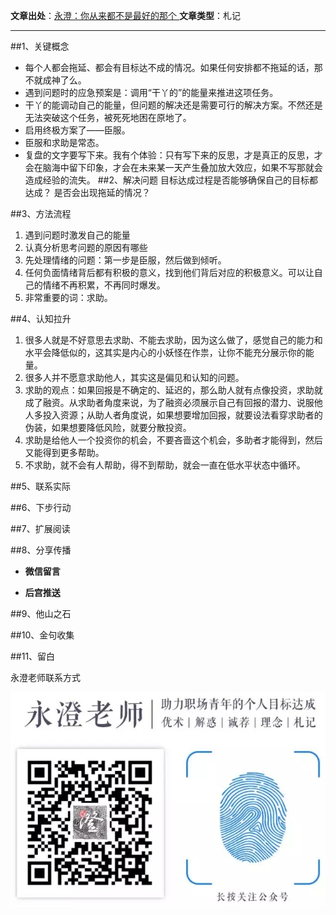 

**文章出处**：[永澄：你从来都不是最好的那个 ](https://mp.weixin.qq.com/s/wSiYo371oNa7GnPaVLIxVA)
**文章类型**：札记

------------------------------------

##1、关键概念
- 每个人都会拖延、都会有目标达不成的情况。如果任何安排都不拖延的话，那不就成神了么。
- 遇到问题时的应急预案是：调用“干丫的”的能量来推进这项任务。
- 干丫的能调动自己的能量，但问题的解决还是需要可行的解决方案。不然还是无法突破这个任务，被死死地困在原地了。
- 启用终极方案了——臣服。
- 臣服和求助是常态。
- 复盘的文字要写下来。我有个体验：只有写下来的反思，才是真正的反思，才会在脑海中留下印象，才会在未来某一天产生叠加放大效应，如果不写那就会造成经验的流失。
##2、解决问题
目标达成过程是否能够确保自己的目标都达成？
是否会出现拖延的情况？


##3、方法流程
1. 遇到问题时激发自己的能量
2. 认真分析思考问题的原因有哪些
3. 先处理情绪的问题：第一步是臣服，然后做到倾听。
4. 任何负面情绪背后都有积极的意义，找到他们背后对应的积极意义。可以让自己的情绪不再积累，不再同时爆发。
5. 非常重要的词：求助。

##4、认知拉升
1. 很多人就是不好意思去求助、不能去求助，因为这么做了，感觉自己的能力和水平会降低似的，这其实是内心的小妖怪在作祟，让你不能充分展示你的能量。
2. 很多人并不愿意求助他人，其实这是偏见和认知的问题。
3. 求助的观点：如果回报是不确定的、延迟的，那么助人就有点像投资，求助就成了融资。从求助者角度来说，为了融资必须展示自己有回报的潜力、说服他人多投入资源；从助人者角度说，如果想要增加回报，就要设法看穿求助者的伪装，如果想要降低风险，就要分散投资。
4. 求助是给他人一个投资你的机会，不要吝啬这个机会，多助者才能得到，然后又能得到更多帮助。
5. 不求助，就不会有人帮助，得不到帮助，就会一直在低水平状态中循环。

##5、联系实际




##6、下步行动



##7、扩展阅读

##8、分享传播

- **微信留言**

-	**后宫推送**

##9、他山之石

##10、金句收集

##11、留白


永澄老师联系方式

![](./_image/永澄老师公众号图片.webp.jpg)


	
